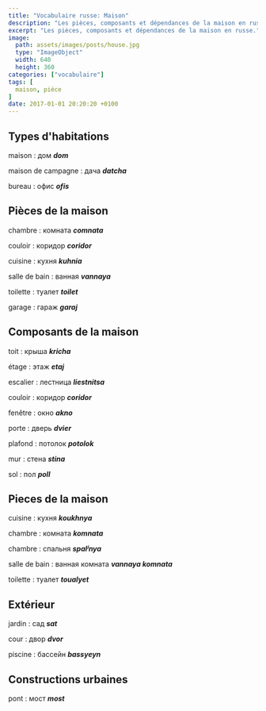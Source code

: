 ```yaml
---
title: "Vocabulaire russe: Maison"
description: "Les pièces, composants et dépendances de la maison en russe."
excerpt: "Les pièces, composants et dépendances de la maison en russe."
image:
  path: assets/images/posts/house.jpg
  type: "ImageObject"
  width: 640
  height: 360
categories: ["vocabulaire"]
tags: [
  maison, pièce
]
date: 2017-01-01 20:20:20 +0100
---
```


## Types d'habitations

maison
: дом
*__dom__*

maison de campagne
: дача
*__datcha__*

bureau
: офис
*__ofis__*


## Pièces de la maison

chambre
: комната
*__comnata__*

couloir
: коридор
*__coridor__*

cuisine
: кухня
*__kuhnia__*

salle de bain
: ванная
*__vannaya__*

toilette
: туалет
*__toilet__*

garage
: гараж
*__garaj__*


## Composants de la maison

toit
: крыша
*__kricha__*

étage
: этаж
*__etaj__*

escalier
: лестница
*__liestnitsa__*

couloir
: коридор
*__coridor__*

fenêtre
: окно
*__akno__*

porte
: дверь
*__dvier__*

plafond
: потолок
*__potolok__*

mur
: стена
*__stina__*

sol
: пол
*__poll__*


## Pieces de la maison

cuisine
: кухня
*__koukhnya__*

chambre
: комната
*__komnata__*

chambre
: спальня
*__spalʲnya__*

salle de bain
: ванная комната
*__vannaya komnata__*

toilette
: туалет
*__toualyet__*


## Extérieur

jardin
: сад
*__sat__*

cour
: двор
*__dvor__*

piscine
: бассейн
*__bassyeyn__*


## Constructions urbaines

pont
: мост
*__most__*
